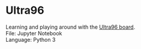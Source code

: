 # Ultra96  
  
Learning and playing around with the [Ultra96 board](https://www.xilinx.com/products/boards-and-kits/1-vad4rl.html).  
File: Jupyter Notebook  
Language: Python 3
